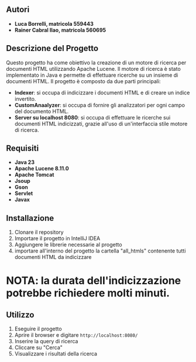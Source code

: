 ## Autori
- **Luca Borrelli, matricola 559443**
- **Rainer Cabral Ilao, matricola 560695**

## Descrizione del Progetto
Questo progetto ha come obiettivo la creazione di un motore di ricerca per documenti HTML utilizzando Apache Lucene.
Il motore di ricerca è stato implementato in Java e permette di effettuare ricerche su un insieme di documenti HTML.
Il progetto è composto da due parti principali:
- **Indexer**: si occupa di indicizzare i documenti HTML e di creare un indice invertito.
- **CustomAnaalyzer**: si occupa di fornire gli analizzatori per ogni campo del documento HTML.
- **Server su localhost 8080**: si occupa di effettuare le ricerche sui documenti HTML indicizzati, grazie all'uso di un'interfaccia stile
motore di ricerca.

## Requisiti
- **Java 23**
- **Apache Lucene 8.11.0**
- **Apache Tomcat**
- **Jsoup**
- **Gson**
- **Servlet**
- **Javax**

## Installazione
1. Clonare il repository
2. Importare il progetto in IntelliJ IDEA
3. Aggiungere le librerie necessarie al progetto
4. importare all'interno del progetto la cartella "all_htmls" contenente tutti documenti HTML da indicizzare

# NOTA: la durata dell'indicizzazione potrebbe richiedere molti minuti.

## Utilizzo
1. Eseguire il progetto
2. Aprire il browser e digitare `http://localhost:8080/`
3. Inserire la query di ricerca
4. Cliccare su "Cerca"
5. Visualizzare i risultati della ricerca
